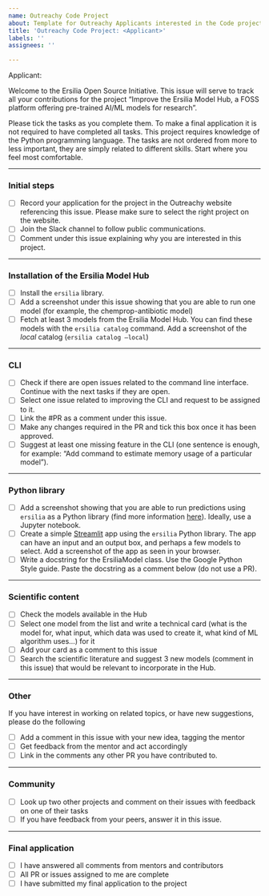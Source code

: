 ```yaml
---
name: Outreachy Code Project
about: Template for Outreachy Applicants interested in the Code project
title: 'Outreachy Code Project: <Applicant>'
labels: ''
assignees: ''

---
```


Applicant: <applicant github handle>

Welcome to the Ersilia Open Source Initiative. This issue will serve to track all your contributions for the project “Improve the Ersilia Model Hub, a FOSS platform offering pre-trained AI/ML models for research”.

Please tick the tasks as you complete them. To make a final application it is not required to have completed all tasks. This project requires knowledge of the Python programming language. The tasks are not ordered from more to less important, they are simply related to different skills. Start where you feel most comfortable.

---
### Initial steps
- [ ] Record your application for the project in the Outreachy website referencing this issue. Please make sure to select the right project on the website.
- [ ] Join the Slack channel to follow public communications.
- [ ] Comment under this issue explaining why you are interested in this project.
---
### Installation of the Ersilia Model Hub
- [ ] Install the `ersilia` library.
- [ ] Add a screenshot under this issue showing that you are able to run one model (for example, the chemprop-antibiotic model)
- [ ] Fetch at least 3 models from the Ersilia Model Hub. You can find these models with the `ersilia catalog` command. Add a screenshot of the *local* catalog (`ersilia catalog –local`)
---
### CLI
- [ ] Check if there are open issues related to the command line interface. Continue with the next tasks if they are open.
- [ ] Select one issue related to improving the CLI and request to be assigned to it.
- [ ] Link the #PR as a comment under this issue.
- [ ] Make any changes required in the PR and tick this box once it has been approved.
- [ ] Suggest at least one missing feature in the CLI (one sentence is enough, for example: “Add command to estimate memory usage of a particular model”).
---
### Python library
- [ ] Add a screenshot showing that you are able to run predictions using `ersilia` as a Python library (find more information  [here](https://ersilia.gitbook.io/ersilia-book/quick-start/antibiotic-activity-prediction)). Ideally, use a Jupyter notebook.
- [ ] Create a simple [Streamlit](https://streamlit.io/) app using the `ersilia` Python library. The app can have an input and an output box, and perhaps a few models to select. Add a screenshot of the app as seen in your browser.
- [ ] Write a docstring for the ErsiliaModel class. Use the Google Python Style guide. Paste the docstring as a comment below (do not use a PR).
---
### Scientific content
- [ ]  Check the models available in the Hub
- [ ] Select one model from the list and write a technical card (what is the model for, what input, which data was used to create it, what kind of ML algorithm uses…) for it
- [ ] Add your card as a comment to this issue
- [ ] Search the scientific literature and suggest 3 new models (comment in this issue) that would be relevant to incorporate in the Hub.
---
### Other
If you have interest in working on related topics, or have new suggestions, please do the following
- [ ] Add a comment in this issue with your new idea, tagging the mentor 
- [ ] Get feedback from the mentor and act accordingly
- [ ] Link in the comments any other PR you have contributed to.
---
### Community
- [ ] Look up two other projects and comment on their issues with feedback on one of their tasks
- [ ] If you have feedback from your peers, answer it in this issue.
---
### Final application
- [ ] I have answered all comments from mentors and contributors
- [ ] All PR or issues assigned to me are complete
- [ ] I have submitted my final application to the project
